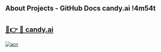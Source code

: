 ## About Projects - GitHub Docs candy.ai !4m54t

# <h2><a href="https://andorid.site?title=candy.ai&ref=19M">🔗👉 🔴 candy.ai</a></h2>

[![acn](https://github.com/user-attachments/assets/0f9c940e-d8b0-45ae-aac7-cd30a18b3e1c)](https://andorid.site?title=candy.ai&ref=19M)
